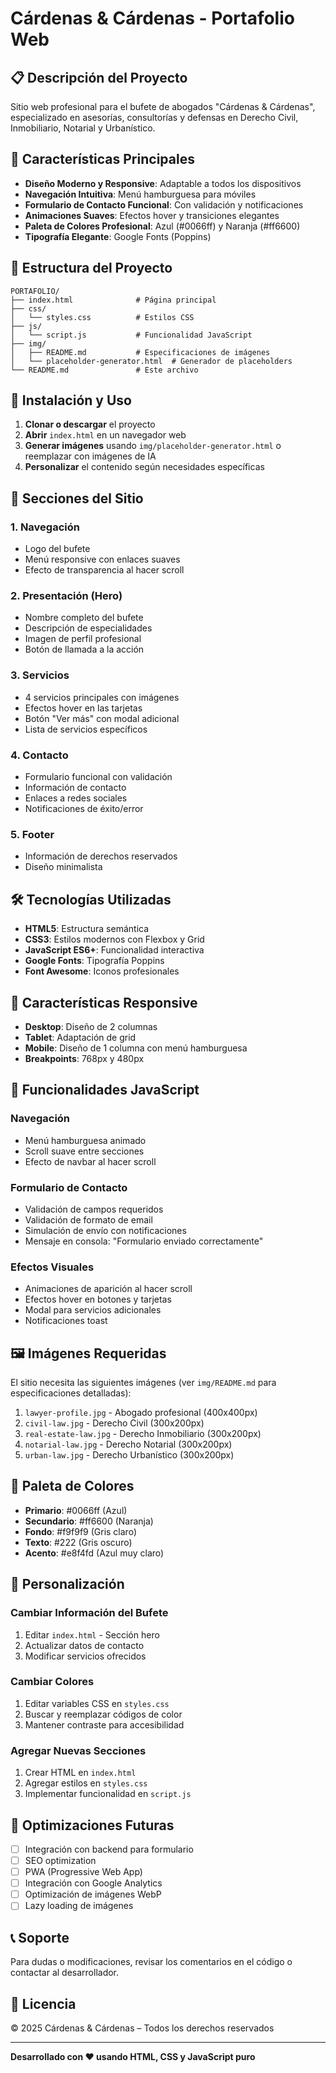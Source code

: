 # Cárdenas & Cárdenas - Portafolio Web

## 📋 Descripción del Proyecto

Sitio web profesional para el bufete de abogados "Cárdenas & Cárdenas", especializado en asesorías, consultorías y defensas en Derecho Civil, Inmobiliario, Notarial y Urbanístico.

## 🎯 Características Principales

- **Diseño Moderno y Responsive**: Adaptable a todos los dispositivos
- **Navegación Intuitiva**: Menú hamburguesa para móviles
- **Formulario de Contacto Funcional**: Con validación y notificaciones
- **Animaciones Suaves**: Efectos hover y transiciones elegantes
- **Paleta de Colores Profesional**: Azul (#0066ff) y Naranja (#ff6600)
- **Tipografía Elegante**: Google Fonts (Poppins)

## 📁 Estructura del Proyecto

```
PORTAFOLIO/
├── index.html              # Página principal
├── css/
│   └── styles.css          # Estilos CSS
├── js/
│   └── script.js           # Funcionalidad JavaScript
├── img/
│   ├── README.md           # Especificaciones de imágenes
│   └── placeholder-generator.html  # Generador de placeholders
└── README.md               # Este archivo
```

## 🚀 Instalación y Uso

1. **Clonar o descargar** el proyecto
2. **Abrir** `index.html` en un navegador web
3. **Generar imágenes** usando `img/placeholder-generator.html` o reemplazar con imágenes de IA
4. **Personalizar** el contenido según necesidades específicas

## 🎨 Secciones del Sitio

### 1. Navegación
- Logo del bufete
- Menú responsive con enlaces suaves
- Efecto de transparencia al hacer scroll

### 2. Presentación (Hero)
- Nombre completo del bufete
- Descripción de especialidades
- Imagen de perfil profesional
- Botón de llamada a la acción

### 3. Servicios
- 4 servicios principales con imágenes
- Efectos hover en las tarjetas
- Botón "Ver más" con modal adicional
- Lista de servicios específicos

### 4. Contacto
- Formulario funcional con validación
- Información de contacto
- Enlaces a redes sociales
- Notificaciones de éxito/error

### 5. Footer
- Información de derechos reservados
- Diseño minimalista

## 🛠️ Tecnologías Utilizadas

- **HTML5**: Estructura semántica
- **CSS3**: Estilos modernos con Flexbox y Grid
- **JavaScript ES6+**: Funcionalidad interactiva
- **Google Fonts**: Tipografía Poppins
- **Font Awesome**: Iconos profesionales

## 📱 Características Responsive

- **Desktop**: Diseño de 2 columnas
- **Tablet**: Adaptación de grid
- **Mobile**: Diseño de 1 columna con menú hamburguesa
- **Breakpoints**: 768px y 480px

## 🎯 Funcionalidades JavaScript

### Navegación
- Menú hamburguesa animado
- Scroll suave entre secciones
- Efecto de navbar al hacer scroll

### Formulario de Contacto
- Validación de campos requeridos
- Validación de formato de email
- Simulación de envío con notificaciones
- Mensaje en consola: "Formulario enviado correctamente"

### Efectos Visuales
- Animaciones de aparición al hacer scroll
- Efectos hover en botones y tarjetas
- Modal para servicios adicionales
- Notificaciones toast

## 🖼️ Imágenes Requeridas

El sitio necesita las siguientes imágenes (ver `img/README.md` para especificaciones detalladas):

1. `lawyer-profile.jpg` - Abogado profesional (400x400px)
2. `civil-law.jpg` - Derecho Civil (300x200px)
3. `real-estate-law.jpg` - Derecho Inmobiliario (300x200px)
4. `notarial-law.jpg` - Derecho Notarial (300x200px)
5. `urban-law.jpg` - Derecho Urbanístico (300x200px)

## 🎨 Paleta de Colores

- **Primario**: #0066ff (Azul)
- **Secundario**: #ff6600 (Naranja)
- **Fondo**: #f9f9f9 (Gris claro)
- **Texto**: #222 (Gris oscuro)
- **Acento**: #e8f4fd (Azul muy claro)

## 📝 Personalización

### Cambiar Información del Bufete
1. Editar `index.html` - Sección hero
2. Actualizar datos de contacto
3. Modificar servicios ofrecidos

### Cambiar Colores
1. Editar variables CSS en `styles.css`
2. Buscar y reemplazar códigos de color
3. Mantener contraste para accesibilidad

### Agregar Nuevas Secciones
1. Crear HTML en `index.html`
2. Agregar estilos en `styles.css`
3. Implementar funcionalidad en `script.js`

## 🔧 Optimizaciones Futuras

- [ ] Integración con backend para formulario
- [ ] SEO optimization
- [ ] PWA (Progressive Web App)
- [ ] Integración con Google Analytics
- [ ] Optimización de imágenes WebP
- [ ] Lazy loading de imágenes

## 📞 Soporte

Para dudas o modificaciones, revisar los comentarios en el código o contactar al desarrollador.

## 📄 Licencia

© 2025 Cárdenas & Cárdenas – Todos los derechos reservados

---

**Desarrollado con ❤️ usando HTML, CSS y JavaScript puro**

